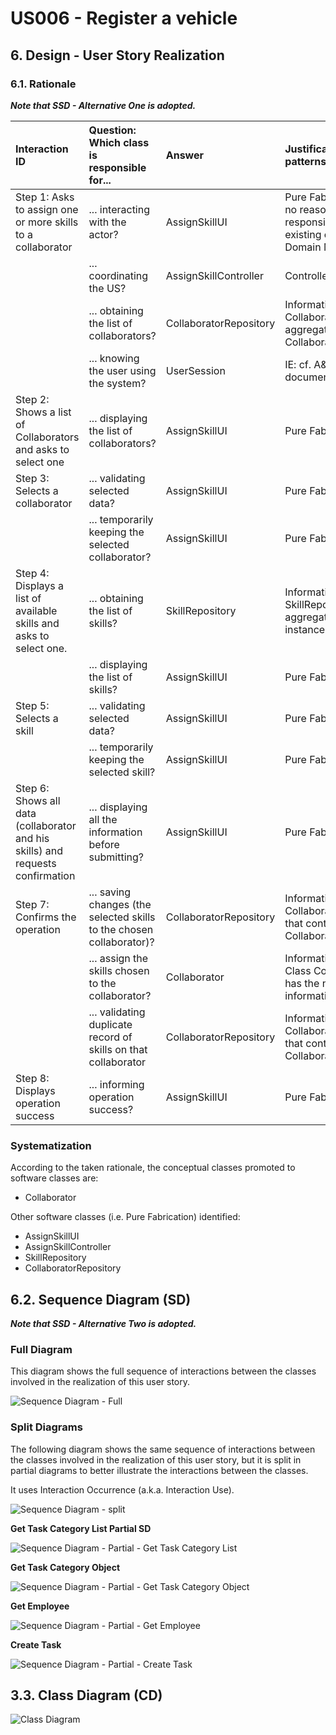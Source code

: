 # US006 - Register a vehicle

## 6. Design - User Story Realization

### 6.1. Rationale

_**Note that SSD - Alternative One is adopted.**_

| Interaction ID                                                                     | Question: Which class is responsible for...                           | Answer                 | Justification (with patterns)                                                                                 |
|:-----------------------------------------------------------------------------------|:----------------------------------------------------------------------|:-----------------------|:--------------------------------------------------------------------------------------------------------------|
| Step 1: Asks to assign one or more skills to a collaborator  		                    | 	... interacting with the actor?                                      | AssignSkillUI          | Pure Fabrication: there is no reason to assign this responsibility to any existing class in the Domain Model. |
| 			  		                                                                            | 	... coordinating the US?                                             | AssignSkillController  | Controller                                                                                                    |
| 			  		                                                                            | 	... obtaining the list of collaborators?                             | CollaboratorRepository | Information Expert: CollaboratorRepository aggregates all Collaborator instances                              |                                                                                    | ... obtaining the list of skills?                            | Organization           | Information Expert: Organization knows/has its own skills.                                                    |
| 			  		                                                                            | ... knowing the user using the system?                                | UserSession            | IE: cf. A&A component documentation.                                                                          |
| Step 2: Shows a list of Collaborators and asks to select one  		                   | ... displaying the list of collaborators?							                      | AssignSkillUI          | Pure Fabrication                                                                                              |
| Step 3: Selects a collaborator  		                                                 | 	... validating selected data?                                        | AssignSkillUI          | Pure Fabrication                                                                                              |
|                                                                                    | ... temporarily keeping the selected collaborator?                    | AssignSkillUI          | Pure Fabrication                                                                                              |
| Step 4: Displays a list of available skills and asks to select one.  		            | 	... obtaining the list of skills?                                    | SkillRepository        | Information Expert: SkillRepository aggregates all Skill instances                                            |
|                                                                                    | ... displaying the list of skills?                                    | AssignSkillUI          | Pure Fabrication                                                                                              |                                                                                                            
| Step 5: Selects a skill  		                                                        | 	... validating selected data?                                        | AssignSkillUI          | Pure Fabrication                                                                                              |
|                                                                                    | ... temporarily keeping the selected skill?                           | AssignSkillUI          | Pure Fabrication                                                                                              |                                                                                              
| Step 6: Shows all data (collaborator and his skills) and requests confirmation  		 | 	... displaying all the information before submitting?						          | AssignSkillUI          | Pure Fabrication                                                                                              |              
| Step 7: Confirms the operation  		                                                 | 	... saving changes (the selected skills to the chosen collaborator)? | CollaboratorRepository | Information Expert: Is CollaboratorRepository that contains the list of all Collaborators                     |
|                                                                                    | ... assign the skills chosen to the collaborator?                     | Collaborator           | Information Expert: Is Class Collaborator that has the necessary information/responsability                   |
|                                                                                    | ... validating duplicate record of skills on that collaborator        | CollaboratorRepository | Information Expert: Is CollaboratorRepository that contains the list of all Collaborators                     |
| Step 8: Displays operation success  		                                             | 	... informing operation success?                                     | AssignSkillUI          | Pure Fabrication                                                                                              | 

### Systematization ##

According to the taken rationale, the conceptual classes promoted to software classes are:

* Collaborator

Other software classes (i.e. Pure Fabrication) identified:

* AssignSkillUI
* AssignSkillController
* SkillRepository
* CollaboratorRepository

## 6.2. Sequence Diagram (SD)

_**Note that SSD - Alternative Two is adopted.**_

### Full Diagram

This diagram shows the full sequence of interactions between the classes involved in the realization of this user story.

![Sequence Diagram - Full](svg/us006-sequence-diagram-full.svg)

### Split Diagrams

The following diagram shows the same sequence of interactions between the classes involved in the realization of this
user story, but it is split in partial diagrams to better illustrate the interactions between the classes.

It uses Interaction Occurrence (a.k.a. Interaction Use).

![Sequence Diagram - split](svg/us006-sequence-diagram-split.svg)

**Get Task Category List Partial SD**

![Sequence Diagram - Partial - Get Task Category List](svg/us006-sequence-diagram-partial-get-task-category-list.svg)

**Get Task Category Object**

![Sequence Diagram - Partial - Get Task Category Object](svg/us006-sequence-diagram-partial-get-task-category.svg)

**Get Employee**

![Sequence Diagram - Partial - Get Employee](svg/us006-sequence-diagram-partial-get-employee.svg)

**Create Task**

![Sequence Diagram - Partial - Create Task](svg/us006-sequence-diagram-partial-create-task.svg)

## 3.3. Class Diagram (CD)

![Class Diagram](svg/us006-class-diagram.svg)